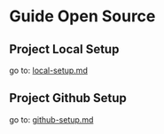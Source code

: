 # Guide Open Source

[1]: /local-setup.md
[2]: /github-setup.md

## Project Local Setup

go to: [local-setup.md][1]

## Project Github Setup

go to: [github-setup.md][2]
